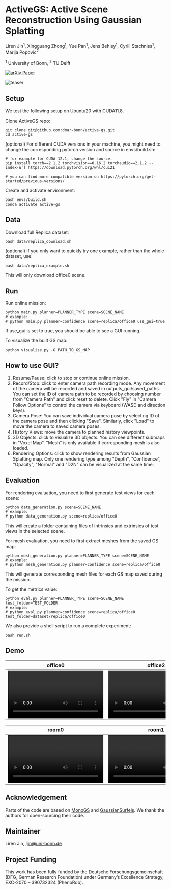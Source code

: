 # ActiveGS: Active Scene Reconstruction Using Gaussian Splatting

Liren Jin<sup>1</sup>, Xingguang Zhong<sup>1</sup>, Yue Pan<sup>1</sup>, Jens Behley<sup>1</sup>, Cyrill Stachniss<sup>1</sup>, Marija Popovic<sup>2</sup> 

<sup>1</sup> University of Bonn, <sup>2</sup> TU Delft

<a target="_blank" href="https://arxiv.org/abs/2412.17769">
    <img src="https://img.shields.io/badge/arXiv-2412.17769-b31b1b.svg" alt="arXiv Paper">
</a>


![teaser](https://github.com/user-attachments/assets/f7c16143-fc3c-4d69-88f3-f7bd43d9de85)
## Setup
We test the following setup on Ubuntu20 with CUDA11.8. 

Clone ActiveGS repo:
```
git clone git@github.com:dmar-bonn/active-gs.git
cd active-gs
```

(optional) For different CUDA versions in your machine, you might need to change the corresponding pytorch version and source in envs/build.sh:
```
# for example for CUDA 12.1, change the source. 
pip install torch==2.1.2 torchvision==0.16.2 torchaudio==2.1.2 --index-url https://download.pytorch.org/whl/cu121

# you can find more compatible version on https://pytorch.org/get-started/previous-versions/
```
Create and activate environment:
```
bash envs/build.sh
conda activate active-gs
```

## Data

Download full Replica dataset:
```
bash data/replica_download.sh
```

(optional) If you only want to quickly try one example, rather than the whole dataset, use:
```
bash data/replica_example.sh
```
This will only download office0 scene.

## Run
Run online mission:
```
python main.py planner=PLANNER_TYPE scene=SCENE_NAME
# example: 
# python main.py planner=confidence scene=replica/office0 use_gui=true
```
If use_gui is set to true, you should be able to see a GUI running.


To visualize the built GS map:
```
python visualize.py -G PATH_TO_GS_MAP
```
## How to use GUI? 
1. Resume/Pause: click to stop or continue online mission.
2. Record/Stop: click to enter camera path recording mode. Any movement of the camera will be recorded and saved in outputs_gui/saved_paths. You can set the ID of camera path to be recorded by choosing number from "Camera Path" and click reset to delete. Click "Fly" in "Camera Follow Options" to control the camera via keyboard (WASD and direction keys). 
3. Camera Pose: You can save individual camera pose by selecting ID of the camera pose and then clicking "Save". Similarly, click "Load" to move the camera to saved camera poses.
4. History Views: move the camera to planned history viewpoints.
5. 3D Objects: click to visualize 3D objects. You can see different submaps in "Voxel Map". "Mesh" is only available if corresponding mesh is also loaded.
6. Rendering Options: click to show rendering results from Gaussian Splatting map. Only one rendering type among "Depth", "Confidence", "Opacity", "Normal" and "D2N" can be visualized at the same time.
## Evaluation
For rendering evaluation, you need to first generate test views for each scene:
```
python data_generation.py scene=SCENE_NAME
# example:
# python data_generation.py scene=replica/office0
```
This will create a folder containing files of intrinsics and extrinsics of test views in the selected scene.

For mesh evaluation, you need to first extract meshes from the saved GS map:
```
python mesh_generation.py planner=PLANNER_TYPE scene=SCENE_NAME 
# example:
# python mesh_generation.py planner=confidence scene=replica/office0
```
This will generate corresponding mesh files for each GS map saved during the mission.

To get the metrics value:
```
python eval.py planner=PLANNER_TYPE scene=SCENE_NAME test_folder=TEST_FOLDER
# example:
# python eval.py planner=confidence scene=replica/office0 test_folder=dataset/replica/office0
```

We also provide a shell script to run a complete experiment:
```
bash run.sh
```

## Demo
| office0 | office2 | office3 | office4 |
| :-: | :-: | :-: | :-: |
| <video src='https://github.com/user-attachments/assets/feda8281-9a66-4474-a612-866b2723d2a7'> | <video src='https://github.com/user-attachments/assets/523598b0-bd30-40eb-b95b-7d33c4fe69d3'> | <video src='https://github.com/user-attachments/assets/49d8d050-4477-42c0-b69c-263a3ffcbcd3'> | <video src='https://github.com/user-attachments/assets/9c538fbe-da77-4f10-8a80-d66ee13c61a4'> |

| room0 | room1 | room2 | hotel0 |
| :-: | :-: | :-: | :-: |
| <video src='https://github.com/user-attachments/assets/4f0749d0-b4eb-4482-8d99-1b2d070947c1'> | <video src='https://github.com/user-attachments/assets/9be7ca8a-b5c2-4719-b8b9-24eb99dd508a'> | <video src='https://github.com/user-attachments/assets/44beaa5c-c2d3-4995-862e-7749b131ed73'> | <video src='https://github.com/user-attachments/assets/a9a2742c-8966-499a-9b9b-d6c1ae681a2e'> |

## Acknowledgement
Parts of the code are based on [MonoGS](https://github.com/muskie82/MonoGS) and [GaussianSurfels](https://github.com/turandai/gaussian_surfels). We thank the authors for open-sourcing their code.

## Maintainer
Liren Jin, ljin@uni-bonn.de

## Project Funding
This work has been fully funded by the Deutsche Forschungsgemeinschaft (DFG, German Research Foundation) under Germany’s Excellence Strategy, EXC-2070 – 390732324 (PhenoRob).
